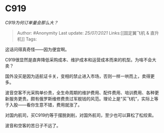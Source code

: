 # C919
*C919为何订单量会那么大？*

> Author: #Anonymity
> Last update: *25/07/2021*
> Links:[[固定翼飞机 & 直升机]]
> Tags:

这话问得真奇怪——因为便宜啊。

C919很显然是直奔降低采购成本、维护成本和运营成本而来的机型。为啥不会大卖？

国外没买是因为适航证卡关，变相的禁止进入市场，否则一样一哄而上，卖得更多。

波音空客不光采购单价贵，全生命周期的维护费用、配件费用、培训费用、各种更新服务更贵。颇有俄罗斯维修费贵过军舰钱的风范。理论上是“买飞机”，实际上等于入股——看你生意不错，费用就涨了。

对国内航司，买C919约等于摆脱剥削，对国外航司，至少也可以算松了松绞索。

波音和空客的苦日子不远了。

